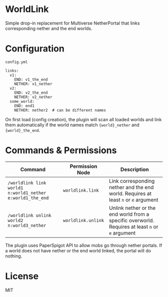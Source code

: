 # WorldLink
Simple drop-in replacement for Multiverse NetherPortal that links corresponding nether and the end worlds.

# Configuration

`config.yml`

```
links:
  v1:
    END: v1_the_end
    NETHER: v1_nether
  v2:
    END: v2_the_end
    NETHER: v2_nether
  some_world:
    END: end1
    NETHER: nether2  # can be different names
```

On first load (config creation), the plugin will scan all loaded worlds and link them automatically if the world names match `{world}_nether` and `{world}_the_end`.

# Commands & Permissions

| Command | Permission Node | Description |
| --- | --- | --- |
| `/worldlink link world1 n:world1_nether e:world1_the_end` | `worldlink.link` | Link corresponding nether and the end world. Requires at least `n` or `e` argument |
| `/worldlink unlink world2 n:world3_nether` | `worldlink.unlink` | Unlink nether or the end world from a specific overworld. Requires at least `n` or `e` argument |

The plugin uses PaperSpigot API to allow mobs go through nether portals.
If a world does not have nether or the end world linked, the portal will do nothing.

# License

MIT
